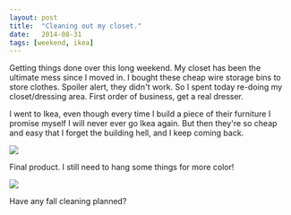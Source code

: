 ```yaml
---
layout: post
title:  "Cleaning out my closet."
date:   2014-08-31
tags: [weekend, ikea]
---
```


Getting things done over this long weekend. My closet has been the ultimate mess since I moved in. I bought these cheap wire storage bins to store clothes. Spoiler alert, they didn't work. So I spent today re-doing my closet/dressing area. First order of business, get a real dresser.

I went to Ikea, even though every time I build a piece of their furniture I promise myself I will never ever go Ikea again. But then they're so cheap and easy that I forget the building hell, and I keep coming back. 

![](https://lh5.googleusercontent.com/-g8mbbk9_2XQ/VAPVRIDirUI/AAAAAAAAH9k/GM_4Gdd_rRE/w896-h672-no/http---makeagif.com--media-8-31-2014-8JH_Pl.gif)

Final product. I still need to hang some things for more color!

![](https://lh6.googleusercontent.com/6xr0VUll_dZSV4rIKJX7S-gR6WTKYaDA-GQ6bnDXp2I=w561-h672-no)

Have any fall cleaning planned?